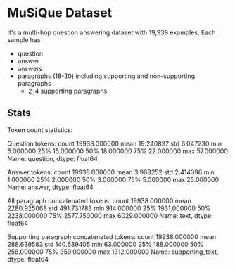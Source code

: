 # MuSiQue Dataset
It's a multi-hop question answering dataset with 19,938 examples. Each sample has
- question
- answer
- answers
- paragraphs (18-20) including supporting and non-supporting paragraphs
    - 2-4 supporting paragraphs



## Stats

Token count statistics:

Question tokens:
count    19938.000000
mean        19.240897
std          6.047230
min          6.000000
25%         15.000000
50%         18.000000
75%         22.000000
max         57.000000
Name: question, dtype: float64

Answer tokens:
count    19938.000000
mean         3.968252
std          2.414396
min          1.000000
25%          2.000000
50%          3.000000
75%          5.000000
max         25.000000
Name: answer, dtype: float64

All paragraph concatenated tokens:
count    19938.000000
mean      2280.925068
std        491.731783
min        914.000000
25%       1931.000000
50%       2238.000000
75%       2577.750000
max       6029.000000
Name: text, dtype: float64

Supporting paragraph concatenated tokens:
count    19938.000000
mean       288.639583
std        140.539405
min         63.000000
25%        188.000000
50%        258.000000
75%        359.000000
max       1312.000000
Name: supporting_text, dtype: float64